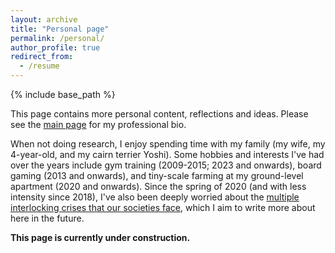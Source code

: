 ```yaml
---
layout: archive
title: "Personal page"
permalink: /personal/
author_profile: true
redirect_from:
  - /resume
---
```


{% include base_path %}

This page contains more personal content, reflections and ideas. Please see the [main page](https://aleksispi.github.io) for my professional bio.

When not doing research, I enjoy spending time with my family (my wife, my 4-year-old, and my cairn terrier Yoshi). Some hobbies and interests I've had over the years include gym training (2009-2015; 2023 and onwards), board gaming (2013 and onwards), and tiny-scale farming at my ground-level apartment (2020 and onwards). Since the spring of 2020 (and with less intensity since 2018), I've also been deeply worried about the [multiple interlocking crises that our societies face](https://www.postcarbon.org/publications/welcome-to-the-great-unraveling/), which I aim to write more about here in the future.

**This page is currently under construction.**
